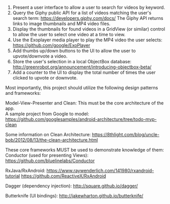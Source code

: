 
1.  Present a user interface to allow a user to search for videos by keyword.
2.  Query the Giphy public API for a list of videos matching the user's search term: https://developers.giphy.com/docs/
The Giphy API returns links to image thumbnails and MP4 video files.
3. Display the thumbnails for found videos in a GridView (or similar) control to allow the user to select one video at a time to view.
4. Use the Exoplayer media player to play the MP4 video the user selects:  https://github.com/google/ExoPlayer
5. Add thumbs up/down buttons to the UI to allow the user to upvote/downvote a video.  
6. Store the user's selection in a local ObjectBox database: http://greenrobot.org/announcement/introducing-objectbox-beta/ 
7. Add a counter to the UI to display the total number of times the user clicked to upvote or downvote.

Most importantly, this project should utilize the following design patterns and frameworks:

Model-View-Presenter and Clean:  This must be the core architecture of the app.  
A sample project from Google to model:  https://github.com/googlesamples/android-architecture/tree/todo-mvp-clean

Some information on Clean Architecture:
https://8thlight.com/blog/uncle-bob/2012/08/13/the-clean-architecture.html

These core frameworks MUST be used to demonstrate knowledge of them:
Conductor (used for presenting Views):  
https://github.com/bluelinelabs/Conductor

RxJava/RxAndroid:
https://www.raywenderlich.com/141980/rxandroid-tutorial
https://github.com/ReactiveX/RxAndroid

Dagger (dependency injection):
http://square.github.io/dagger/

Butterknife (UI bindings):
http://jakewharton.github.io/butterknife/


